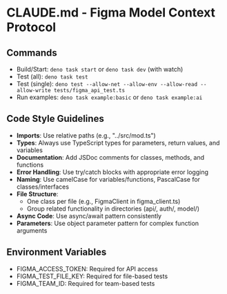 # CLAUDE.md - Figma Model Context Protocol

## Commands
- Build/Start: `deno task start` or `deno task dev` (with watch)
- Test (all): `deno task test`
- Test (single): `deno test --allow-net --allow-env --allow-read --allow-write tests/figma_api_test.ts`
- Run examples: `deno task example:basic` or `deno task example:ai`

## Code Style Guidelines
- **Imports**: Use relative paths (e.g., "../src/mod.ts")
- **Types**: Always use TypeScript types for parameters, return values, and variables
- **Documentation**: Add JSDoc comments for classes, methods, and functions
- **Error Handling**: Use try/catch blocks with appropriate error logging
- **Naming**: Use camelCase for variables/functions, PascalCase for classes/interfaces
- **File Structure**:
  - One class per file (e.g., FigmaClient in figma_client.ts)
  - Group related functionality in directories (api/, auth/, model/)
- **Async Code**: Use async/await pattern consistently
- **Parameters**: Use object parameter pattern for complex function arguments

## Environment Variables
- FIGMA_ACCESS_TOKEN: Required for API access
- FIGMA_TEST_FILE_KEY: Required for file-based tests
- FIGMA_TEAM_ID: Required for team-based tests